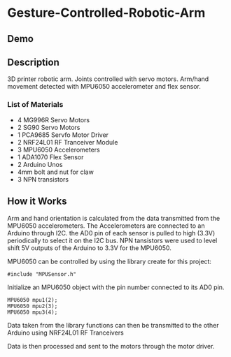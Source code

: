 # Gesture-Controlled-Robotic-Arm

## Demo



## Description

3D printer robotic arm. Joints controlled with servo motors. Arm/hand movement detected with MPU6050 accelerometer and flex sensor.

### List of Materials

* 4 MG996R Servo Motors
* 2 SG90 Servo Motors
* 1 PCA9685 Servfo Motor Driver
* 2 NRF24L01 RF Tranceiver Module
* 3 MPU6050 Accelerometers
* 1 ADA1070 Flex Sensor
* 2 Arduino Unos
* 4mm bolt and nut for claw
* 3 NPN transistors

## How it Works

Arm and hand orientation is calculated from the data transmitted from the MPU6050 accelerometers. The Accelerometers are connected to an Arduino through I2C. the AD0 pin of each sensor is pulled to high (3.3V) periodically to select it on the I2C bus. NPN tansistors were used to level shift 5V outputs of the Arduino to 3.3V for the MPU6050. 

MPU6050 can be controlled by using the library create for this project:

```
#include "MPUSensor.h"
```

Initialize an MPU6050 object with the pin number connected to its AD0 pin.

```
MPU6050 mpu1(2);
MPU6050 mpu2(3);
MPU6050 mpu3(4);
```

Data taken from the library functions can then be transmitted to the other Arduino using NRF24L01 RF Tranceivers

Data is then processed and sent to the motors through the motor driver.









